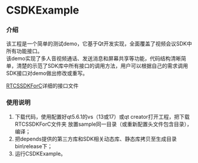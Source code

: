 # CSDKExample 

### 介绍
该工程是一个简单的测试demo，它基于Qt开发实现，全面覆盖了视频会议SDK中所有功能接口。<br>
该demo实现了多人音视频通话、发送消息和屏幕共享等功能，代码结构清晰简单，清楚的示范了SDK库中所有接口的调用方法，用户可以根据自己的需求调用SDK接口对demo做出修改或重写。<br>

[RTCSSDKForC](../../RTCSSDKForC/include)详细的接口文件

### 使用说明
1. 下载代码，使用配置好qt5.6.1的vs（13或17）或qt creator打开工程，把下载RTCSSDKForC文件夹
   放置sample同一目录（或重新配置头文件包含目录），编译；<br>
2. 把depends提供的第三方库和SDK相关动态库、静态库拷贝至生成目录bin\release下；<br>
3. 运行CSDKExample。<br>